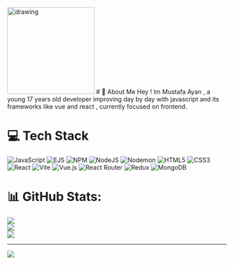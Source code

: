 <img src="https://media.licdn.com/dms/image/v2/D4D16AQEE8r7ZIUIlsw/profile-displaybackgroundimage-shrink_350_1400/profile-displaybackgroundimage-shrink_350_1400/0/1738832134086?e=1746057600&v=beta&t=k2pyVZfAbkjSlkjl_sJ3sSoDYQEWd3QfFsHcF6C53S4" alt="drawing" width="200"/>
# 💫 About Me
Hey ! Im Mustafa Ayan , a young 17 years old developer improving day by day with javascript and its frameworks like vue and react , currently focused on frontend.


# 💻 Tech Stack
![JavaScript](https://img.shields.io/badge/javascript-%23323330.svg?style=for-the-badge&logo=javascript&logoColor=%23F7DF1E) ![EJS](https://img.shields.io/badge/ejs-%23B4CA65.svg?style=for-the-badge&logo=ejs&logoColor=black) ![NPM](https://img.shields.io/badge/NPM-%23CB3837.svg?style=for-the-badge&logo=npm&logoColor=white) ![NodeJS](https://img.shields.io/badge/node.js-6DA55F?style=for-the-badge&logo=node.js&logoColor=white) ![Nodemon](https://img.shields.io/badge/NODEMON-%23323330.svg?style=for-the-badge&logo=nodemon&logoColor=%BBDEAD) ![HTML5](https://img.shields.io/badge/html5-%23E34F26.svg?style=for-the-badge&logo=html5&logoColor=white) ![CSS3](https://img.shields.io/badge/css3-%231572B6.svg?style=for-the-badge&logo=css3&logoColor=white) ![React](https://img.shields.io/badge/react-%2320232a.svg?style=for-the-badge&logo=react&logoColor=%2361DAFB) ![Vite](https://img.shields.io/badge/vite-%23646CFF.svg?style=for-the-badge&logo=vite&logoColor=white) ![Vue.js](https://img.shields.io/badge/vue.js-%2335495e.svg?style=for-the-badge&logo=vuedotjs&logoColor=%234FC08D) ![React Router](https://img.shields.io/badge/React_Router-CA4245?style=for-the-badge&logo=react-router&logoColor=white) ![Redux](https://img.shields.io/badge/redux-%23593d88.svg?style=for-the-badge&logo=redux&logoColor=white) ![MongoDB](https://img.shields.io/badge/MongoDB-%234ea94b.svg?style=for-the-badge&logo=mongodb&logoColor=white)
# 📊 GitHub Stats:
![](https://github-readme-stats.vercel.app/api?username=MustafaAyan021&theme=dark&hide_border=false&include_all_commits=true&count_private=false)<br/>
![](https://github-readme-streak-stats.herokuapp.com/?user=MustafaAyan021&theme=dark&hide_border=false)<br/>
![](https://github-readme-stats.vercel.app/api/top-langs/?username=MustafaAyan021&theme=dark&hide_border=false&include_all_commits=true&count_private=false&layout=compact)

---
[![](https://visitcount.itsvg.in/api?id=MustafaAyan021&icon=0&color=0)](https://visitcount.itsvg.in)

<!-- Proudly created with GPRM ( https://gprm.itsvg.in ) -->
